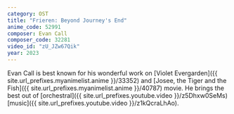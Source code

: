 ```yaml
---
category: OST
title: "Frieren: Beyond Journey's End"
anime_code: 52991
composer: Evan Call
composer_code: 32281
video_id: "zU_JZw67Qik"
year: 2023
---
```

Evan Call is best known for his wonderful work on [Violet Evergarden]({{ site.url_prefixes.myanimelist.anime }}/33352) and [Josee, the Tiger and the Fish]({{ site.url_prefixes.myanimelist.anime }}/40787) movie. He brings the best out of [orchestral]({{ site.url_prefixes.youtube.video }}/z5Dhxw0SeMs) [music]({{ site.url_prefixes.youtube.video }}/z1kQcraLhAo).